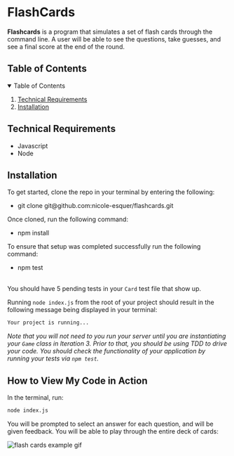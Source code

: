 # FlashCards 

<b>Flashcards</b> is a program that simulates a set of flash cards through the command line. A user will be able to see the questions, take guesses, and see a final score at the end of the round.

<h2> Table of Contents</h2>
<details open="open">
<summary>Table of Contents</summary>
  <ol>
    <li><a href="#technical-requirements"> Technical Requirements</a></li>
    <li><a href="#installation"> Installation</a></li>
  </ol>
</details>

<h2 id="technical-requirements">Technical Requirements</h2>
<ul>
<li>Javascript</li>
<li>Node</li>
</ul>

<h2 id="installation"> Installation </h2>

To get started, clone the repo in your terminal by entering the following:
<ul>
  <li>git clone git@github.com:nicole-esquer/flashcards.git</li>
</ul>  
   
Once cloned, run the following command:
<ul>
  <li>npm install</li>
</ul>
To ensure that setup was completed successfully run the following command:
<ul>
  <li>npm test</li><br>
</ul>

You should have 5 pending tests in your `Card` test file that show up.

Running `node index.js` from the root of your project should result in the following message being displayed in your terminal: 

```bash
Your project is running...
```

*Note that you will not need to you run your server until you are instantiating your `Game` class in Iteration 3. Prior to that, you should be using TDD to drive your code. You should check the functionality of your application by running your tests via `npm test`.*

## How to View My Code in Action

In the terminal, run:

```bash
node index.js
```

You will be prompted to select an answer for each question, and will be given feedback. You will be able to play through the entire deck of cards:

![flash cards example gif](https://media.giphy.com/media/1zkb1q58eTiTH6D7wc/giphy.gif)
